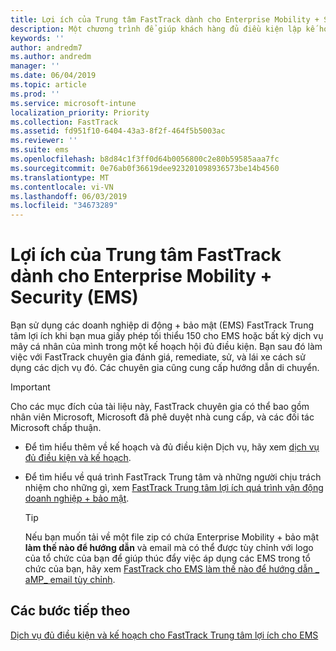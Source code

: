 ```yaml
---
title: Lợi ích của Trung tâm FastTrack dành cho Enterprise Mobility + Security (EMS)
description: Một chương trình để giúp khách hàng đủ điều kiện lập kế hoạch và triển khai các dành và Azure Active Directory Premium
keywords: ''
author: andredm7
ms.author: andredm
manager: ''
ms.date: 06/04/2019
ms.topic: article
ms.prod: ''
ms.service: microsoft-intune
localization_priority: Priority
ms.collection: FastTrack
ms.assetid: fd951f10-6404-43a3-8f2f-464f5b5003ac
ms.reviewer: ''
ms.suite: ems
ms.openlocfilehash: b8d84c1f3ff0d64b0056800c2e80b59585aaa7fc
ms.sourcegitcommit: 0e76ab0f36619dee923201098936573be14b4560
ms.translationtype: MT
ms.contentlocale: vi-VN
ms.lasthandoff: 06/03/2019
ms.locfileid: "34673289"
---
```

# <a name="fasttrack-center-benefit-for-enterprise-mobility--security-ems"></a>Lợi ích của Trung tâm FastTrack dành cho Enterprise Mobility + Security (EMS)

Bạn sử dụng các doanh nghiệp di động + bảo mật (EMS) FastTrack Trung tâm lợi ích khi bạn mua giấy phép tối thiểu 150 cho EMS hoặc bất kỳ dịch vụ mây cá nhân của mình trong một kế hoạch hội đủ điều kiện. Bạn sau đó làm việc với FastTrack chuyên gia đánh giá, remediate, sử, và lái xe cách sử dụng các dịch vụ đó. Các chuyên gia cũng cung cấp hướng dẫn di chuyển.

> [!IMPORTANT]
> Cho các mục đích của tài liệu này, FastTrack chuyên gia có thể bao gồm nhân viên Microsoft, Microsoft đã phê duyệt nhà cung cấp, và các đối tác Microsoft chấp thuận.

- Để tìm hiểu thêm về kế hoạch và đủ điều kiện Dịch vụ, hãy xem [dịch vụ đủ điều kiện và kế hoạch](M365-eligible-services-and-plans.md).

- Để tìm hiểu về quá trình FastTrack Trung tâm và những người chịu trách nhiệm cho những gì, xem [FastTrack Trung tâm lợi ích quá trình vận động doanh nghiệp + bảo mật](EMS-fasttrack-process.md).

    > [!TIP]
    > Nếu bạn muốn tải về một file zip có chứa Enterprise Mobility + bảo mật **làm thế nào để hướng dẫn** và email mà có thể được tùy chỉnh với logo của tổ chức của bạn để giúp thúc đẩy việc áp dụng các EMS trong tổ chức của bạn, hãy xem [FastTrack cho EMS làm thế nào để hướng dẫn _ aMP_ email tùy chỉnh](https://gallery.technet.microsoft.com/FastTrack-for-EMS-How-To-f170da4c).

## <a name="next-steps"></a>Các bước tiếp theo

[Dịch vụ đủ điều kiện và kế hoạch cho FastTrack Trung tâm lợi ích cho EMS](M365-eligible-services-and-plans.md)


